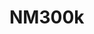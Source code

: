 # NM300k
<a name="material" />
<script type="application/ld+json">

  {
    "@context": "https://schema.org/",
    "@type": "ChemicalSubstance",
    "http://purl.org/dc/terms/conformsTo":
      {
        "@type": "CreativeWork",
        "@id": "https://bioschemas.org/profiles/ChemicalSubstance/0.4-RELEASE/"
      },
    "@id": "https://egonw.github.io/nanowiki/nanowiki485.html#material",
    "name": "NM300k",
    "sameAs: "http://127.0.0.1/mediawiki/index.php/Special:URIResolver/NM300k"
  }
</script>

